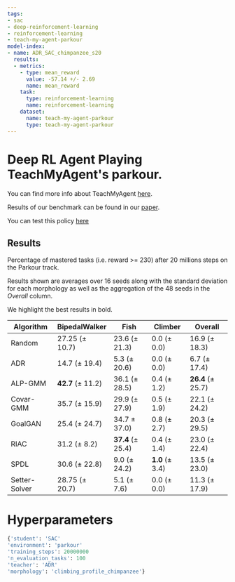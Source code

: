```yaml
---
tags:
- sac
- deep-reinforcement-learning
- reinforcement-learning
- teach-my-agent-parkour
model-index:
- name: ADR_SAC_chimpanzee_s20
  results:
  - metrics:
    - type: mean_reward
      value: -57.14 +/- 2.69
      name: mean_reward
    task:
      type: reinforcement-learning
      name: reinforcement-learning
    dataset:
      name: teach-my-agent-parkour
      type: teach-my-agent-parkour
---
```


  # Deep RL Agent Playing TeachMyAgent's parkour.
  You can find more info about TeachMyAgent [here](https://developmentalsystems.org/TeachMyAgent/).
  
  Results of our benchmark can be found in our [paper](https://arxiv.org/pdf/2103.09815.pdf).
  
  You can test this policy [here](https://huggingface.co/spaces/flowers-team/Interactive_DeepRL_Demo)
  
  ## Results
  Percentage of mastered tasks (i.e. reward >= 230) after 20 millions steps on the Parkour track. 
  
  Results shown are averages over 16 seeds along with the standard deviation for each morphology as well as the aggregation of the 48 seeds in the *Overall* column. 
  
  We highlight the best results in bold.
  
  | Algorithm     | BipedalWalker  | Fish          | Climber      | Overall       |
  |---------------|----------------|---------------|--------------|---------------|
  | Random        | 27.25 (± 10.7) | 23.6 (± 21.3) | 0.0 (± 0.0)  | 16.9 (± 18.3) |
  | ADR           | 14.7 (± 19.4)  | 5.3 (± 20.6)  | 0.0 (± 0.0)  | 6.7 (± 17.4)  |
  | ALP-GMM       | **42.7** (± 11.2)  | 36.1 (± 28.5) | 0.4 (± 1.2)  | **26.4** (± 25.7) |
  | Covar-GMM     | 35.7 (± 15.9)  | 29.9 (± 27.9) | 0.5 (± 1.9)  | 22.1 (± 24.2) |
  | GoalGAN       | 25.4 (± 24.7)  | 34.7 ± 37.0)  | 0.8 (± 2.7)  | 20.3 (± 29.5) |
  | RIAC          | 31.2 (± 8.2)   | **37.4** (± 25.4) | 0.4  (± 1.4) | 23.0 (± 22.4) |
  | SPDL          | 30.6 (± 22.8)  | 9.0 (± 24.2)  | **1.0** (± 3.4)  | 13.5 (± 23.0) |
  | Setter-Solver | 28.75 (± 20.7) | 5.1 (± 7.6)   | 0.0 (± 0.0)  | 11.3 (± 17.9) |

  # Hyperparameters
  ```python
  {'student': 'SAC'
'environment': 'parkour'
'training_steps': 20000000
'n_evaluation_tasks': 100
'teacher': 'ADR'
'morphology': 'climbing_profile_chimpanzee'}
  ```
  
